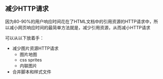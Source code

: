 ## 减少HTTP请求
因为80-90%的用户响应时间花在了HTML文档中的引用资源的HTTP请求中，所以减小网页响应时间的最简单方法就是，减少引用资源，从而减小HTTP请求

可以从以下放着手：
* 减少图片资源HTTP请求
  * 图片地图
  * css sprites
  * 内联图片
* 合并脚本和样式文件